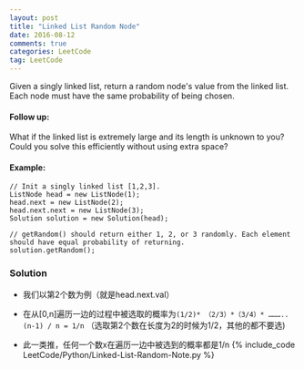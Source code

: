 ```yaml
---
layout: post
title: "Linked List Random Node"
date: 2016-08-12
comments: true
categories: LeetCode
tag: LeetCode
---
```


Given a singly linked list, return a random node's value from the linked list. Each node must have the same probability of being chosen.

#### Follow up:
What if the linked list is extremely large and its length is unknown to you? Could you solve this efficiently without using extra space?

#### Example:

```
// Init a singly linked list [1,2,3].
ListNode head = new ListNode(1);
head.next = new ListNode(2);
head.next.next = new ListNode(3);
Solution solution = new Solution(head);

// getRandom() should return either 1, 2, or 3 randomly. Each element should have equal probability of returning.
solution.getRandom();
```

<!--more-->
### Solution
* 我们以第2个数为例（就是head.next.val）

* 在从[0,n]遍历一边的过程中被选取的概率为`(1/2)* （2/3）*（3/4）* ……….. (n-1) / n = 1/n`   （选取第2个数在长度为2的时候为1/2，其他的都不要选)

* 此一类推，任何一个数x在遍历一边中被选到的概率都是1/n
{% include_code LeetCode/Python/Linked-List-Random-Note.py %}
